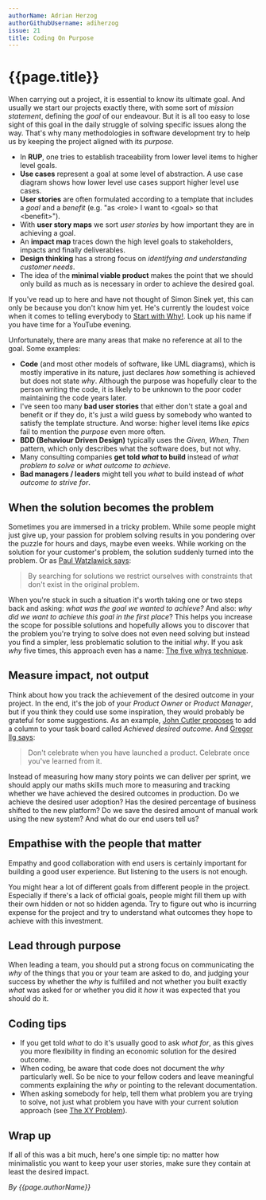 ```yaml
---
authorName: Adrian Herzog
authorGithubUsername: adiherzog
issue: 21
title: Coding On Purpose
---
```

# {{page.title}}

When carrying out a project, it is essential to know its ultimate goal. And usually we start our projects exactly there, with some sort of *mission statement*, defining the *goal* of our endeavour. But it is all too easy to lose sight of this goal in the daily struggle of solving specific issues along the way. That's why many methodologies in software development try to help us by keeping the project aligned with its *purpose*.

* In **RUP**, one tries to establish traceability from lower level items to higher level goals.
* **Use cases** represent a goal at some level of abstraction. A use case diagram shows how lower level use cases support higher level use cases.
* **User stories** are often formulated according to a template that includes a *goal* and a *benefit* (e.g. "as &lt;role&gt; I want to &lt;goal&gt; so that &lt;benefit&gt;").
* With **user story maps** we sort *user stories* by how important they are in achieving a goal.
* An **impact map** traces down the high level goals to stakeholders, impacts and finally deliverables.
* **Design thinking** has a strong focus on *identifying and understanding customer needs*.
* The idea of the **minimal viable product** makes the point that we should only build as much as is necessary in order to achieve the desired goal.

If you've read up to here and have not thought of Simon Sinek yet, this can only be because you don't know him yet. He's currently the loudest voice when it comes to telling everybody to [Start with Why!](https://startwithwhy.com/). Look up his name if you have time for a YouTube evening.

Unfortunately, there are many areas that make no reference at all to the goal. Some examples:

* **Code** (and most other models of software, like UML diagrams), which is mostly imperative in its nature, just declares *how* something is achieved but does not state *why*. Although the purpose was hopefully clear to the person writing the code, it is likely to be unknown to the poor coder maintaining the code years later.
* I've seen too many **bad user stories** that either don't state a goal and benefit or if they do, it's just a wild guess by somebody who wanted to satisfy the template structure. And worse: higher level items like *epics* fail to mention the *purpose* even more often.
* **BDD (Behaviour Driven Design)** typically uses the *Given, When, Then* pattern, which only describes what the software does, but not why.
* Many consulting companies **get told *what* to build** instead of *what problem to solve* or *what outcome to achieve*.
* **Bad managers / leaders** might tell you *what* to build instead of *what outcome to strive for*.

## When the solution becomes the problem

Sometimes you are immersed in a tricky problem. While some people might just give up, your passion for problem solving results in you pondering over the puzzle for hours and days, maybe even weeks. While working on the solution for your customer's problem, the solution suddenly turned into the problem. Or as [Paul Watzlawick says](https://www.youtube.com/watch?v=7etsh4HwG78):

> By searching for solutions we restrict ourselves with constraints that don't exist in the original problem.

When you're stuck in such a situation it's worth taking one or two steps back and asking: *what was the goal we wanted to achieve?* And also: *why did we want to achieve this goal in the first place*? This helps you increase the scope for possible solutions and hopefully allows you to discover that the problem you're trying to solve does not even need solving but instead you find a simpler, less problematic solution to the initial *why*. If you ask *why* five times, this approach even has a name: [The five whys technique](https://en.wikipedia.org/wiki/5_Whys).

## Measure impact, not output

Think about how you track the achievement of the desired outcome in your project. In the end, it's the job of your *Product Owner* or *Product Manager*, but if you think they could use some inspiration, they would probably be grateful for some suggestions. As an example, [John Cutler proposes](https://twitter.com/johncutlefish/status/775523444385382400) to add a column to your task board called *Achieved desired outcome*. And [Gregor Ilg says](https://twitter.com/_gregorilg/status/884663883172110336):

> Don't celebrate when you have launched a product. Celebrate once you've learned from it.

Instead of measuring how many story points we can deliver per sprint, we should apply our maths skills much more to measuring and tracking whether we have achieved the desired outcomes in production. Do we achieve the desired user adoption? Has the desired percentage of business shifted to the new platform? Do we save the desired amount of manual work using the new system? And what do our end users tell us?

## Empathise with the people that matter

Empathy and good collaboration with end users is certainly important for building a good user experience. But listening to the users is not enough.

You might hear a lot of different goals from different people in the project. Especially if there's a lack of official goals, people might fill them up with their own hidden or not so hidden agenda. Try to figure out who is incurring expense for the project and try to understand what outcomes they hope to achieve with this investment.

## Lead through purpose

When leading a team, you should put a strong focus on communicating the *why* of the things that you or your team are asked to do, and judging your success by whether the *why* is fulfilled and not whether you built exactly *what* was asked for or whether you did it *how* it was expected that you should do it.

## Coding tips

* If you get told *what* to do it's usually good to ask *what for*, as this gives you more flexibility in finding an economic solution for the desired outcome.
* When coding, be aware that code does not document the *why* particularly well. So be nice to your fellow coders and leave meaningful comments explaining the *why* or pointing to the relevant documentation.
* When asking somebody for help, tell them what problem you are trying to solve, not just what problem you have with your current solution approach (see [The XY Problem](http://xyproblem.info/)).

## Wrap up

If all of this was a bit much, here's one simple tip: no matter how minimalistic you want to keep your user stories, make sure they contain at least the desired impact.

*By {{page.authorName}}*